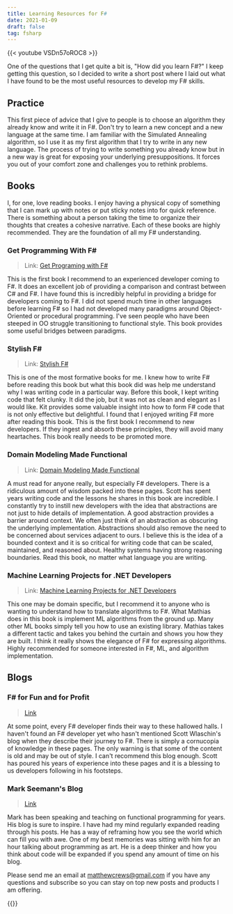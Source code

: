 ```yaml
---
title: Learning Resources for F#
date: 2021-01-09
draft: false
tag: fsharp
---
```


{{< youtube VSDn57oROC8 >}}

One of the questions that I get quite a bit is, "How did you learn F#?" I keep getting this question, so I decided to write a short post where I laid out what I have found to be the most useful resources to develop my F# skills.

## Practice

This first piece of advice that I give to people is to choose an algorithm they already know and write it in F#. Don't try to learn a new concept and a new language at the same time. I am familiar with the Simulated Annealing algorithm, so I use it as my first algorithm that I try to write in any new language. The process of trying to write something you already know but in a new way is great for exposing your underlying presuppositions. It forces you out of your comfort zone and challenges you to rethink problems.

## Books

I, for one, love reading books. I enjoy having a physical copy of something that I can mark up with notes or put sticky notes into for quick reference. There is something about a person taking the time to organize their thoughts that creates a cohesive narrative. Each of these books are highly recommended. They are the foundation of all my F# understanding.

### Get Programming With F#

> Link: [Get Programing with F#](https://www.amazon.com/Get-Programming-guide-NET-developers/dp/1617293997)

This is the first book I recommend to an experienced developer coming to F#. It does an excellent job of providing a comparison and contrast between C# and F#. I have found this is incredibly helpful in providing a bridge for developers coming to F#. I did not spend much time in other languages before learning F# so I had not developed many paradigms around Object-Oriented or procedural programming. I've seen people who have been steeped in OO struggle transitioning to functional style. This book provides some useful bridges between paradigms.

### Stylish F#

> Link: [Stylish F#](https://www.amazon.com/Stylish-Crafting-Elegant-Functional-Code/dp/1484239997)

This is one of the most formative books for me. I knew how to write F# before reading this book but what this book did was help me understand why I was writing code in a particular way. Before this book, I kept writing code that felt clunky. It did the job, but it was not as clean and elegant as I would like. Kit provides some valuable insight into how to form F# code that is not only effective but delightful. I found that I enjoyed writing F# more after reading this book. This is the first book I recommend to new developers. If they ingest and absorb these principles, they will avoid many heartaches. This book really needs to be promoted more.

### Domain Modeling Made Functional

> Link: [Domain Modeling Made Functional](https://www.amazon.com/Domain-Modeling-Made-Functional-Domain-Driven/dp/1680502549)

A must read for anyone really, but especially F# developers. There is a ridiculous amount of wisdom packed into these pages. Scott has spent years writing code and the lessons he shares in this book are incredible. I constantly try to instill new developers with the idea that abstractions are not just to hide details of implementation. A good abstraction provides a barrier around context. We often just think of an abstraction as obscuring the underlying implementation. Abstractions should also remove the need to be concerned about services adjacent to ours. I believe this is the idea of a bounded context and it is so critical for writing code that can be scaled, maintained, and reasoned about. Healthy systems having strong reasoning boundaries. Read this book, no matter what language you are writing.

### Machine Learning Projects for .NET Developers

> Link: [Machine Learning Projects for .NET Developers](https://www.amazon.com/Machine-Learning-Projects-NET-Developers/dp/1430267674)

This one may be domain specific, but I recommend it to anyone who is wanting to understand how to translate algorithms to F#. What Mathias does in this book is implement ML algorithms from the ground up. Many other ML books simply tell you how to use an existing library. Mathias takes a different tactic and takes you behind the curtain and shows you how they are built. I think it really shows the elegance of F# for expressing algorithms. Highly recommended for someone interested in F#, ML, and algorithm implementation.

## Blogs

### F# for Fun and for Profit

> [Link](https://fsharpforfunandprofit.com/)

At some point, every F# developer finds their way to these hallowed halls. I haven't found an F# developer yet who hasn't mentioned Scott Wlaschin's blog when they describe their journey to F#. There is simply a cornucopia of knowledge in these pages. The only warning is that some of the content is old and may be out of style. I can't recommend this blog enough. Scott has poured his years of experience into these pages and it is a blessing to us developers following in his footsteps.

### Mark Seemann's Blog

> [Link](https://blog.ploeh.dk/)

Mark has been speaking and teaching on functional programming for years. His blog is sure to inspire. I have had my mind regularly expanded reading through his posts. He has a way of reframing how you see the world which can fill you with awe. One of my best memories was sitting with him for an hour talking about programming as art. He is a deep thinker and how you think about code will be expanded if you spend any amount of time on his blog.

Please send me an email at matthewcrews@gmail.com if you have any questions and subscribe so you can stay on top new posts and products I am offering.

{{<subscribe>}}
